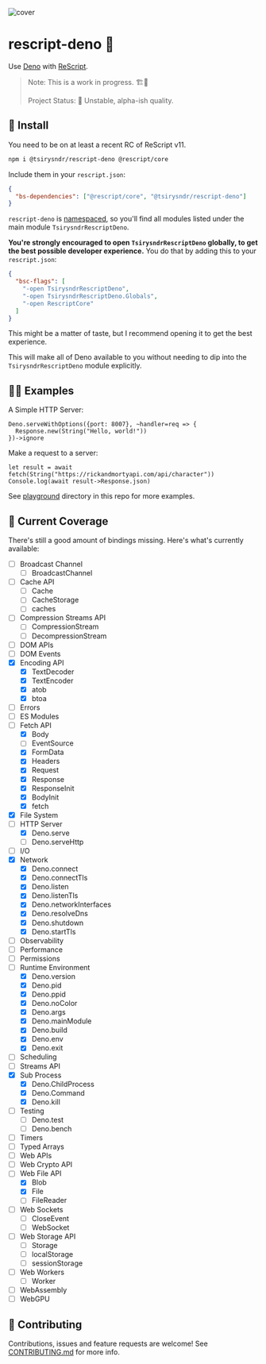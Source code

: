 ![cover](https://cdn.jsdelivr.net/gh/tsirysndr/rescript-deno@main/.github/images/cover.png)

# rescript-deno 🦕

Use [Deno](https://deno.com/) with [ReScript](https://rescript-lang.org/).

> Note: This is a work in progress. 🏗️🚧
>
> Project Status: 🐲 Unstable, alpha-ish quality.

## 🚚 Install

You need to be on at least a recent RC of ReScript v11.

```sh
npm i @tsirysndr/rescript-deno @rescript/core
```

Include them in your `rescript.json`:

```json
{
  "bs-dependencies": ["@rescript/core", "@tsirysndr/rescript-deno"]
}
```

`rescript-deno` is [namespaced](https://rescript-lang.org/docs/manual/latest/build-configuration#name-namespace), so you'll find all modules listed under the main module `TsirysndrRescriptDeno`.

**You're strongly encouraged to open `TsirysndrRescriptDeno` globally, to get the best possible developer experience.** You do that by adding this to your `rescript.json`:

```json
{
  "bsc-flags": [
    "-open TsirysndrRescriptDeno",
    "-open TsirysndrRescriptDeno.Globals",
    "-open RescriptCore"
  ]
}
```

This might be a matter of taste, but I recommend opening it to get the best experience.

This will make all of Deno available to you without needing to dip into the `TsirysndrRescriptDeno` module explicitly.

## 🧑‍🔬 Examples

A Simple HTTP Server:

```rescript
Deno.serveWithOptions({port: 8007}, ~handler=req => {
  Response.new(String("Hello, world!"))
})->ignore
```

Make a request to a server:

```rescript
let result = await fetch(String("https://rickandmortyapi.com/api/character"))
Console.log(await result->Response.json)
```

See [playground](playground) directory in this repo for more examples.

## 📑 Current Coverage

There's still a good amount of bindings missing. Here's what's currently available:

- [ ] Broadcast Channel
  - [ ] BroadcastChannel
- [ ] Cache API
  - [ ] Cache
  - [ ] CacheStorage
  - [ ] caches
- [ ] Compression Streams API
  - [ ] CompressionStream
  - [ ] DecompressionStream
- [ ] DOM APIs
- [ ] DOM Events
- [x] Encoding API
  - [x] TextDecoder
  - [x] TextEncoder
  - [x] atob
  - [x] btoa
- [ ] Errors
- [ ] ES Modules
- [ ] Fetch API
  - [x] Body
  - [ ] EventSource
  - [x] FormData
  - [x] Headers
  - [x] Request
  - [x] Response
  - [x] ResponseInit
  - [x] BodyInit
  - [x] fetch
- [x] File System
- [ ] HTTP Server
  - [x] Deno.serve
  - [ ] Deno.serveHttp
- [ ] I/O
- [x] Network
  - [x] Deno.connect
  - [x] Deno.connectTls
  - [x] Deno.listen
  - [x] Deno.listenTls
  - [x] Deno.networkInterfaces
  - [x] Deno.resolveDns
  - [x] Deno.shutdown
  - [x] Deno.startTls
- [ ] Observability
- [ ] Performance
- [ ] Permissions
- [ ] Runtime Environment
  - [x] Deno.version
  - [x] Deno.pid
  - [x] Deno.ppid
  - [x] Deno.noColor
  - [x] Deno.args
  - [x] Deno.mainModule
  - [x] Deno.build
  - [x] Deno.env
  - [x] Deno.exit
- [ ] Scheduling
- [ ] Streams API
- [x] Sub Process
  - [x] Deno.ChildProcess
  - [x] Deno.Command
  - [x] Deno.kill
- [ ] Testing
  - [ ] Deno.test
  - [ ] Deno.bench
- [ ] Timers
- [ ] Typed Arrays
- [ ] Web APIs
- [ ] Web Crypto API
- [ ] Web File API
  - [x] Blob
  - [x] File
  - [ ] FileReader
- [ ] Web Sockets
  - [ ] CloseEvent
  - [ ] WebSocket
- [ ] Web Storage API
  - [ ] Storage
  - [ ] localStorage
  - [ ] sessionStorage
- [ ] Web Workers
  - [ ] Worker
- [ ] WebAssembly
- [ ] WebGPU

## 🤝 Contributing

Contributions, issues and feature requests are welcome!
See [CONTRIBUTING.md](CONTRIBUTING.md) for more info.
